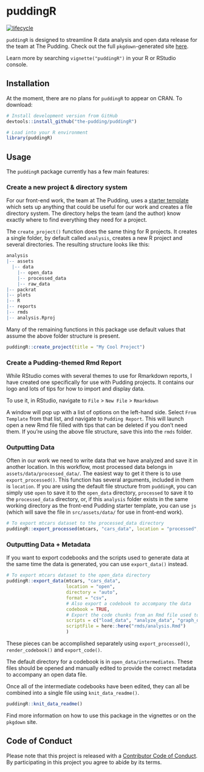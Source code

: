 
<!-- README.md is generated from README.Rmd. Please edit that file -->

# puddingR

[![lifecycle](https://img.shields.io/badge/lifecycle-experimental-orange.svg)](https://www.tidyverse.org/lifecycle/#experimental)

`puddingR` is designed to streamline R data analysis and open data
release for the team at The Pudding. Check out the full
`pkgdown`-generated site [here](https://link).

Learn more by searching `vignette("puddingR")` in your R or RStudio
console.

## Installation

At the moment, there are no plans for `puddingR` to appear on CRAN. To
download:

``` r
# Install development version from GitHub
devtools::install_github("the-pudding/puddingR")

# Load into your R environment
library(puddingR)
```

## Usage

The `puddingR` package currently has a few main features:

### Create a new project & directory system

For our front-end work, the team at The Pudding, uses a [starter
template](https://github.com/the-pudding/starter) which sets up anything
that could be useful for our work and creates a file directory system.
The directory helps the team (and the author) know exactly where to find
everything they need for a project.

The `create_project()` function does the same thing for R projects. It
creates a single folder, by default called `analysis`, creates a new R
project and several directories. The resulting structure looks like
this:

``` r
analysis
|-- assets
  |-- data
    |-- open_data
    |-- processed_data
    |-- raw_data
|-- packrat
|-- plots
|-- R
|-- reports
|-- rmds
|-- analysis.Rproj
```

Many of the remaining functions in this package use default values that
assume the above folder structure is present.

``` r
puddingR::create_project(title = "My Cool Project")
```

### Create a Pudding-themed Rmd Report

While RStudio comes with several themes to use for Rmarkdown reports, I
have created one specifically for use with Pudding projects. It contains
our logo and lots of tips for how to import and display data.

To use it, in RStudio, navigate to `File` \> `New File` \> `Rmarkdown`

A window will pop up with a list of options on the left-hand side.
Select `From Template` from that list, and navigate to `Pudding Report`.
This will launch open a new Rmd file filled with tips that can be
deleted if you don’t need them. If you’re using the above file
structure, save this into the `rmds` folder.

### Outputting Data

Often in our work we need to write data that we have analyzed and save
it in another location. In this workflow, most processed data belongs in
`assets/data/processed_data/`. The easiest way to get it there is to use
`export_processed()`. This function has several arguments, included in
them is `location`. If you are using the default file structure from
`puddingR`, you can simply use `open` to save it to the `open_data`
directory, `processed` to save it to the `processed_data` directory, or,
if this `analysis` folder exists in the same working directory as the
front-end Pudding starter template, you can use `js` (which will save
the file in `src/assets/data/` for use in front-end work).

``` r
# To export mtcars dataset to the processed_data directory
puddingR::export_processed(mtcars, "cars_data", location = "processed", directory = "auto", format = "csv")
```

### Outputting Data + Metadata

If you want to export codebooks and the scripts used to generate data at
the same time the data is generated, you can use `export_data()`
instead.

``` r
# To export mtcars dataset to the open_data directory
puddingR::export_data(mtcars, "cars_data", 
                      location = "open", 
                      directory = "auto", 
                      format = "csv", 
                      # Also export a codebook to accompany the data  
                      codebook = TRUE,
                      # Export the code chunks from an Rmd file used to generate the data
                      scripts = c("load_data", "analyze_data", "graph_data"),
                      scriptFile = here::here("rmds/analysis.Rmd")
                      )
```

These pieces can be accomplished separately using `export_processed()`,
`render_codebook()` and `export_code()`.

The default directory for a codebook is in `open_data/intermediates`.
These files should be opened and manually edited to provide the correct
metadata to accompany an open data file.

Once all of the intermediate codebooks have been edited, they can all be
combined into a single file using `knit_data_readme()`.

``` r
puddingR::knit_data_readme()
```

Find more information on how to use this package in the vignettes or on
the `pkgdown` site.

## Code of Conduct

Please note that this project is released with a [Contributor Code of
Conduct](CODE_OF_CONDUCT.md). By participating in this project you agree
to abide by its terms.
